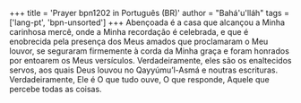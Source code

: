 +++
title = 'Prayer bpn1202 in Português (BR)'
author = "Bahá'u'lláh"
tags = ['lang-pt', 'bpn-unsorted']
+++
Abençoada é a casa que alcançou a Minha carinhosa mercê, onde a Minha recordação é celebrada, e que é enobrecida pela presença dos Meus amados que proclamaram o Meu louvor, se seguraram firmemente à corda da Minha graça e foram honrados por entoarem os Meus versículos. Verdadeiramente, eles são os enaltecidos servos, aos quais Deus louvou no Qayyúmu’l-Asmá e noutras escrituras. Verdadeiramente, Ele é O que tudo ouve, O que responde, Aquele que percebe todas as coisas.
